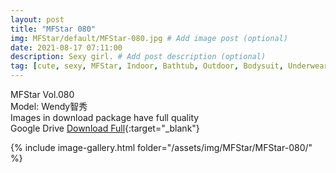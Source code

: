 ```yaml
---
layout: post
title: "MFStar 080"
img: MFStar/default/MFStar-080.jpg # Add image post (optional)
date: 2021-08-17 07:11:00
description: Sexy girl. # Add post description (optional)
tag: [cute, sexy, MFStar, Indoor, Bathtub, Outdoor, Bodysuit, Underwear, Cosplay, Big Tits, Tattoo, CHINAGIRLS]
---
```

MFStar Vol.080  
Model: Wendy智秀  
Images in download package have full quality                    
Google Drive [Download Full](https://ouo.io/PoeEfN){:target="_blank"}

{% include image-gallery.html folder="/assets/img/MFStar/MFStar-080/" %}
